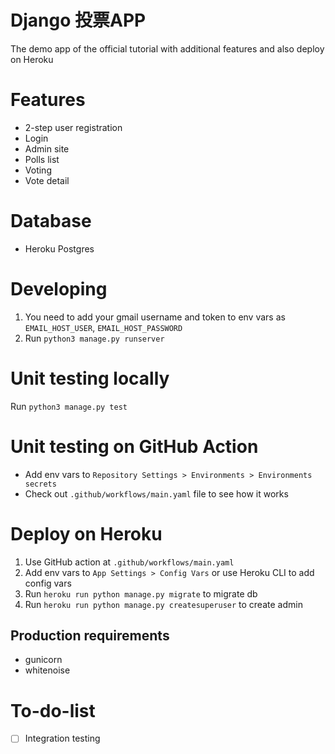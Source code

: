 # Django 投票APP
The demo app of the official tutorial with additional features and also deploy on Heroku
# Features
* 2-step user registration
* Login
* Admin site
* Polls list
* Voting
* Vote detail
# Database
* Heroku Postgres
# Developing
1. You need to add your gmail username and token to env vars as `EMAIL_HOST_USER`, `EMAIL_HOST_PASSWORD`
2. Run `python3 manage.py runserver`
# Unit testing locally
Run `python3 manage.py test`
# Unit testing on GitHub Action
* Add env vars to `Repository Settings > Environments > Environments secrets`
* Check out `.github/workflows/main.yaml` file to see how it works
# Deploy on Heroku
1. Use GitHub action at `.github/workflows/main.yaml`
2. Add env vars to `App Settings > Config Vars` or use Heroku CLI to add config vars
3. Run `heroku run python manage.py migrate` to migrate db
4. Run `heroku run python manage.py createsuperuser` to create admin
## Production requirements
* gunicorn
* whitenoise

# To-do-list
- [ ] Integration testing
